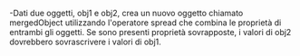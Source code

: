-Dati due oggetti, obj1 e obj2, crea un nuovo oggetto chiamato mergedObject utilizzando l'operatore spread che combina le proprietà di entrambi gli oggetti. Se sono presenti proprietà sovrapposte, i valori di obj2 dovrebbero sovrascrivere i valori di obj1.
